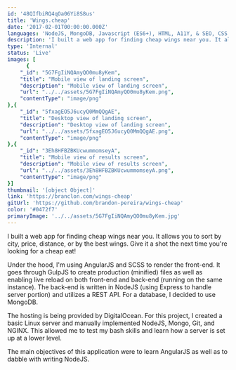 ```yaml
---
id: '48QIfbiRQ4qOa06Yi8S8us'
title: 'Wings.cheap'
date: '2017-02-01T00:00:00.000Z'
languages: 'NodeJS, MongoDB, Javascript (ES6+), HTML, A11Y, & SEO, CSS'
description: 'I built a web app for finding cheap wings near you. It allows you to sort by city, price, distance, or by the best wings. Give it a shot the next time you''re looking for a cheap eat!'
type: 'Internal'
status: 'Live'
images: [
      {
	"_id": "5G7FgIiNQAmyQO0mu8yKem",
	"title": "Mobile view of landing screen",
	"description": "Mobile view of landing screen",
	"url": "../../assets/5G7FgIiNQAmyQO0mu8yKem.png",
	"contentType": "image/png"
},{
	"_id": "5fxagEO5J6ucyQ0MmQQgAE",
	"title": "Desktop view of landing screen",
	"description": "Desktop view of landing screen",
	"url": "../../assets/5fxagEO5J6ucyQ0MmQQgAE.png",
	"contentType": "image/png"
},{
	"_id": "3Eh8HFBZBKUcwummomseyA",
	"title": "Mobile view of results screen",
	"description": "Mobile view of results screen",
	"url": "../../assets/3Eh8HFBZBKUcwummomseyA.png",
	"contentType": "image/png"
}]
thumbnail: '[object Object]'
link: 'https://branclon.com/wings-cheap'
gitUrl: 'https://github.com/brandon-pereira/wings-cheap'
color: '#0472f7'
primaryImage: '../../assets/5G7FgIiNQAmyQO0mu8yKem.jpg'
---
```


I built a web app for finding cheap wings near you. It allows you to sort by city, price, distance, or by the best wings. Give it a shot the next time you're looking for a cheap eat!

Under the hood, I'm using AngularJS and SCSS to render the front-end. It goes through GulpJS to create production (minified) files as well as enabling live reload on both front-end and back-end (running on the same instance). The back-end is written in NodeJS (using Express to handle server portion) and utilizes a REST API. For a database, I decided to use MongoDB.

The hosting is being provided by DigitalOcean. For this project, I created a basic Linux server and manually implemented NodeJS, Mongo, Git, and NGINX. This allowed me to test my bash skills and learn how a server is set up at a lower level.

The main objectives of this application were to learn AngularJS as well as to dabble with writing NodeJS.
